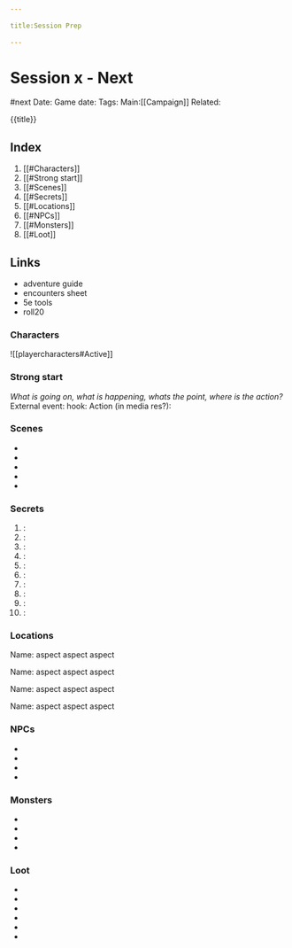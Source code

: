 --- 
title:Session Prep 
---
# Session x - Next 
#next 
Date:
Game date:
Tags:
Main:[[Campaign]] Related:

{{title}}

## Index
1. [[#Characters]]
2. [[#Strong start]]
3. [[#Scenes]]
4. [[#Secrets]]
5. [[#Locations]]
6. [[#NPCs]]
7. [[#Monsters]]
8. [[#Loot]]

## Links
- adventure guide
- encounters sheet
- 5e tools
- roll20

### Characters
![[playercharacters#Active]]
### Strong start
*What is going on, what is happening, whats the point, where is the action?*
External event:
hook:
Action (in media res?):

### Scenes
* 
* 
* 
*  
*  

### Secrets
1. : 
2. :
3. :
4. :
5. :
6. :
7. :
8. :
9. :
10. :

### Locations
Name:
aspect
aspect
aspect

Name:
aspect
aspect
aspect

Name:
aspect
aspect
aspect

Name:
aspect
aspect
aspect

### NPCs
* 
* 
* 
* 

### Monsters
* 
* 
* 
* 

### Loot
* 
* 
* 
* 
* 
* 
